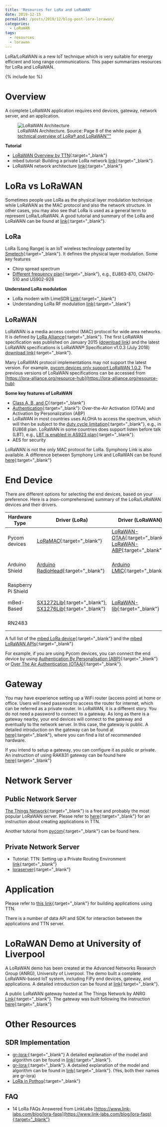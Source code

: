 ```yaml
---
title: 'Resources for LoRa and LoRaWAN'
date: 2019-12-15
permalink: /posts/2019/12/blog-post-lora-lorawan/
categories:
  - LoRaWAN
tags:
  - resources
  - lorawan
---
```


LoRa/LoRaWAN is a new IoT technique which is very suitable for energy efficient and long range communications. This paper summarizes resources for LoRa and LoRaWAN.

{% include toc %}

# Overview
A complete LoRaWAN application requires end devices, gateway, network server, and an application.
<figure>
  <img src="{{site.url}}/images/lorawan/lorawan_architecture.png" alt="LoRaWAN Architecture"/>
  <figcaption>LoRaWAN Architecture. Source: Page 8 of the white paper  <a href="https://lora-alliance.org/sites/default/files/2018-04/what-is-lorawan.pdf" title="A technical overview of LoRa® and LoRaWAN™">A technical overview of LoRa® and LoRaWAN™"</a> </figcaption>
</figure>


**Tutorial**
* [LoRaWAN Overview by TTN](https://www.thethingsnetwork.org/docs/lorawan/){:target="_blank"}
* mbed tutorial: Building a private LoRa network [link](https://os.mbed.com/docs/mbed-os/v5.12/tutorials/LoRa-tutorial.html){:target="_blank"}
* LoRaWAN network architecture [link](https://os.mbed.com/docs/mbed-os/v5.12/reference/lora-tech.html){:target="_blank"}

# LoRa vs LoRaWAN
Sometimes people use LoRa as the physical layer modulation technique while LoRaWAN as the MAC protocol and also the network structure. In other cases, you may also see that LoRa is used as a general term to represent LoRa/LoRaWAN. 
A good tutorial and summary of the LoRa and LoRaWAN can be found at [link](https://medium.com/coinmonks/lpwan-lora-lorawan-and-the-internet-of-things-aed7d5975d5d){:target="_blank"}.


## LoRa
LoRa (Long Range) is an IoT wireless technology patented by [Smetech](https://www.semtech.com/lora){:target="_blank"}. It defines the physical layer modulation. Some key features
* Chirp spread spectrum
* [Different frequency plan](https://www.thethingsnetwork.org/docs/lorawan/frequency-plans.html){:target="_blank"}, e.g., EU863-870, CN470-510 and US902-928

**Understand LoRa modulation**

* LoRa modem with LimeSDR [Link](https://myriadrf.org/news/lora-modem-limesdr/){:target="_blank"}
* Understanding LoRa RF modulation [link](https://revspace.nl/DecodingLora){:target="_blank"}

## LoRaWAN
LoRaWAN is a media access control (MAC) protocol for wide area networks. It is defined by [LoRa Alliance](https://lora-alliance.org/){:target="_blank"}.
The first LoRaWAN specification was published on January 2015 ([download link](https://lora-alliance.org/sites/default/files/2018-05/2015_-_lorawan_specification_1r0_611_1.pdf)) and the latest LoRaWAN specifications is LoRaWAN® Specification v1.0.3 (July 2018) [download link](https://lora-alliance.org/lorawan-for-developers){:target="_blank"}.

Many LoRaWAN protocol implementations may not support the latest version. For example, [pycom devices only support LoRaWAN 1.0.2](https://docs.pycom.io/firmwareapi/pycom/network/lora.html). The previous versions of LoRaWAN specifications  can be accessed from [https://lora-alliance.org/resource-hub](https://lora-alliance.org/resource-hub)

**Some key features of LoRaWAN**

* [Class A, B, and C](https://www.thethingsnetwork.org/docs/lorawan/classes.html){:target="_blank"}
* [Authentication](https://www.thethingsnetwork.org/docs/lorawan/addressing.html){:target="_blank"}: Over-the-Air Activation (OTAA) and Activation by Personalization (ABP)
* LoRaWAN in most countries uses ALOHA to access the spectrum, which will then be subject to the [duty cycle limitation](https://www.thethingsnetwork.org/docs/lorawan/duty-cycle.html){:target="_blank"}, e.g., in EU868 plan. LoRaWAN in some countries does support listen before talk (LBT), e.g., [LBT is enabled in AS923 plan](https://www.multitech.net/developer/software/lora/listen-before-talk/){:target="_blank"}.
* AES for security

LoRaWAN is not the only MAC protocol for LoRa. Symphony Link is also available. A difference between Symphony Link and LoRaWAN can be found [here](https://www.link-labs.com/whitepaper-symphony-link-vs-lorawan?hsCtaTracking=e10ced9e-aeca-4846-938a-7332bcf2e515%7C016f5d73-fc31-4196-835a-1f573372d5bb){:target="_blank"}

# End Device
There are different options for selecting the end devices, based on your preference. Here is a (non-comprehensive) summary of the LoRa/LoRaWAN devices and their drivers.

| Hardware Type       | Driver (LoRa)                                                                                                                                                                               | Driver (LoRaWAN)                                                                     | Language    | Supported Devices                                                                                                                                                                            |
|---------------------|---------------------------------------------------------------------------------------------------------------------------------------------------------------------------------------------|--------------------------------------------------------------------------------------|-------------|----------------------------------------------------------------------------------------------------------------------------------------------------------------------------------------------|
| Pycom devices       | [LoRaMAC](https://docs.pycom.io/tutorials/lora/lora-mac/){:target="_blank"}                                                                                                                 | [LoRaWAN-OTAA](https://docs.pycom.io/tutorials/lora/lorawan-otaa/){:target="_blank"}, [LoRaWAN-ABP](https://docs.pycom.io/tutorials/lora/lorawan-abp/){:target="_blank"} | Micropython | [FiPy](https://pycom.io/product/fipy/){:target="_blank"}, [LoPy](https://pycom.io/product/lopy4/){:target="_blank"}                                                                          |
| Arduino Shield      | [Arduino RadioHead](https://www.airspayce.com/mikem/arduino/RadioHead/classRH__RF95.html){:target="_blank"}                                                                                 | [Arduino LMIC](https://github.com/matthijskooijman/arduino-lmic){:target="_blank"}   | Arduino C   | [Arduino LoRa GPS Sheild](https://wiki.dragino.com/index.php?title=Lora/GPS_Shield){:target="_blank"}, [Seeeduino LoRaWAN](http://wiki.seeedstudio.com/Seeeduino_LoRAWAN/){:target="_blank"} |
| Raspberry Pi Shield |                                                                                                                                                                                             |                                                                                      | C           | [LoRa GPS HAT for Raspberry Pi](https://www.dragino.com/products/lora/item/106-lora-gps-hat.html){:target="_blank"}                                                                          |
| mBed-Based          | [SX1272Lib](https://os.mbed.com/teams/Semtech/code/SX1272Lib/file/b988b60083a1/sx1272/){:target="_blank"}, [SX1276Lib](https://os.mbed.com/teams/Semtech/code/SX1276Lib/){:target="_blank"} | [LoRaWAN-lib](https://os.mbed.com/teams/Semtech/code/LoRaWAN-lib/){:target="_blank"} | C           | [SX1272MB2xAS ](https://os.mbed.com/components/SX1272MB2xAS/){:target="_blank"}, [SX1276MB1xAS](https://os.mbed.com/components/SX1276MB1xAS/){:target="_blank"}                              |
| RN2483              |                                                                                                                                                                                             |                                                                                      |             | [Microchip RN2483](https://www.microchip.com/wwwproducts/en/RN2483){:target="_blank"}                                                                                                        |

A full list of the [mbed LoRa device](https://os.mbed.com/cookbook/LoRa){:target="_blank"} and the [mbed LoRaWAN APIs](https://os.mbed.com/docs/mbed-os/v5.12/apis/lorawan.html){:target="_blank"}

For example, if you are using Pycom devices, you can connect the end device by using [Authentication By Personalisation (ABP)](https://docs.pycom.io/tutorials/lora/lorawan-abp/){:target="_blank"} or [Over The Air Authentication (OTAA)](https://docs.pycom.io/tutorials/lora/lorawan-otaa/){:target="_blank"}. 

# Gateway
You may have experience setting up a WiFi router (access point) at home or office. Users will need password to access the router for internet, which can be referred as a private router. In LoRaWAN, it is a different story. You do not need a password to connect to a gateway. As long as there is a gateway nearby, your end devices will connect to the gateway and eventually to the network server. In this case, the gateway is public. A detailed introduction on the gateway can be found at [here](https://www.thethingsnetwork.org/docs/gateways/){:target="_blank"}, where you can find a list of recommended hardware.

If you intend to setup a gateway, you can configure it as public or private. An instruction of using RAK831 gateway can be found here [here](https://www.thethingsnetwork.org/labs/story/rak831-lora-gateway-from-package-to-online){:target="_blank"}

# Network Server
## Public Network Server	
[The Things Network](https://www.thethingsnetwork.org/){:target="_blank"}  is a free and probably the most popular LoRaWAN server. Please refer to [here](https://www.thethingsnetwork.org/docs/applications/){:target="_blank"} for an instruction about creating applications in TTN.

Another tutorial from [pycom](https://docs.pycom.io/gettingstarted/registration/lora/ttn/){:target="_blank"} can be found here.

## Private Network Server	
* Tutorial: TTN: Setting up a Private Routing Environment [link](https://www.thethingsnetwork.org/article/setting-up-a-private-routing-environment){:target="_blank"}
* [loraserver](https://www.loraserver.io/){:target="_blank"}
	
# Application
Please refer to [this link](https://www.thethingsnetwork.org/docs/applications/){:target="_blank"} for building applications using TTN.

There is a number of data API and SDK for interaction between the applications and TTN server. 


# LoRaWAN Demo at University of Liverpool
A LoRaWAN demo has been created at the Advanced Networks Research Group (ANRG), University of Liverpool. The demo built a complete LoRaWAN-based IoT system, including FiPy end devices, gateway, and applications.
A detailed introduction can be found at [link](https://junqing-zhang.github.io/posts/2019/04/blog-post-lorawan-fipy-demo/){:target="_blank"}. 

A public LoRaWAN gateway hosted at The Things Network by ANRG [Link](https://www.thethingsnetwork.org/u/anrg){:target="_blank"}. The gateway was built following the instruction [here](https://www.thethingsnetwork.org/labs/story/rak831-lora-gateway-from-package-to-online){:target="_blank"}

# Other Resources
## SDR Implementation
* [gr-lora:](https://github.com/rpp0/gr-lora){:target="_blank"} A detailed explanation of the model and algorithm can be found in [link](https://robyns.me/docs/robyns2018lora.pdf){:target="_blank"}.
* [gr-lora:](https://github.com/BastilleResearch/gr-lora){:target="_blank"}. A detailed explanation of the model and algorithm can be found in [link](https://pubs.gnuradio.org/index.php/grcon/article/view/8){:target="_blank"}. (Yes, both their names are gr-lora)
* [LoRa in Pothos](https://myriadrf.org/news/lora-modem-limesdr/){:target="_blank"}

## FAQ
* 14 LoRa FAQs Answered from LinkLabs [https://www.link-labs.com/blog/lora-faqs](https://www.link-labs.com/blog/lora-faqs){:target="_blank"}


